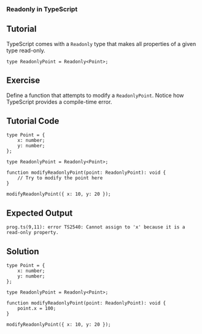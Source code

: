 ### Readonly in TypeScript

Tutorial
-------
TypeScript comes with a `Readonly` type that makes all properties of a given type read-only.

    type ReadonlyPoint = Readonly<Point>;

Exercise
-------
Define a function that attempts to modify a `ReadonlyPoint`. Notice how TypeScript provides a compile-time error.

Tutorial Code
-------
    type Point = {
        x: number;
        y: number;
    };

    type ReadonlyPoint = Readonly<Point>;

    function modifyReadonlyPoint(point: ReadonlyPoint): void {
        // Try to modify the point here
    }

    modifyReadonlyPoint({ x: 10, y: 20 });

Expected Output
-------
    prog.ts(9,11): error TS2540: Cannot assign to 'x' because it is a read-only property.

Solution
-------
    type Point = {
        x: number;
        y: number;
    };

    type ReadonlyPoint = Readonly<Point>;

    function modifyReadonlyPoint(point: ReadonlyPoint): void {
        point.x = 100;
    }

    modifyReadonlyPoint({ x: 10, y: 20 });
